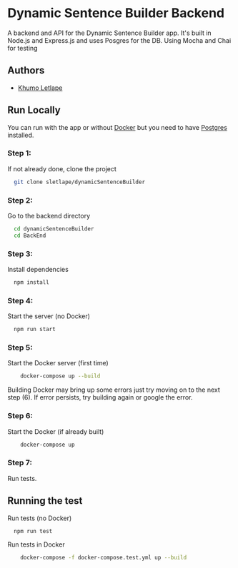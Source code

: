 
# Dynamic Sentence Builder Backend

A backend and API for the Dynamic Sentence Builder app. It's built in Node.js and Express.js and uses Posgres for the DB.  Using Mocha and Chai for testing

## Authors

- [Khumo Letlape](https://www.github.com/sletlape)


## Run Locally

You can run with the app or without [Docker](https://www.docker.com/) but you need to have [Postgres](https://www.postgresql.org/) installed.

### Step 1:
If not already done, clone the project
```bash
  git clone sletlape/dynamicSentenceBuilder
```

### Step 2:
Go to the backend directory
```bash
  cd dynamicSentenceBuilder
  cd BackEnd
```

### Step 3:
Install dependencies
```bash
  npm install
```

### Step 4:
Start the server (no Docker)
```bash
  npm run start
```

### Step 5:
Start the Docker server (first time)
```bash
    docker-compose up --build
```
Building Docker may bring up some errors just try moving on to the next step (6). If error persists, try building again or google the error.

### Step 6:
Start the Docker (if already built)
```bash
    docker-compose up
```

### Step 7:
Run tests.

## Running the test

Run tests (no Docker)
```bash
  npm run test
```

Run tests in Docker
```bash
    docker-compose -f docker-compose.test.yml up --build
```